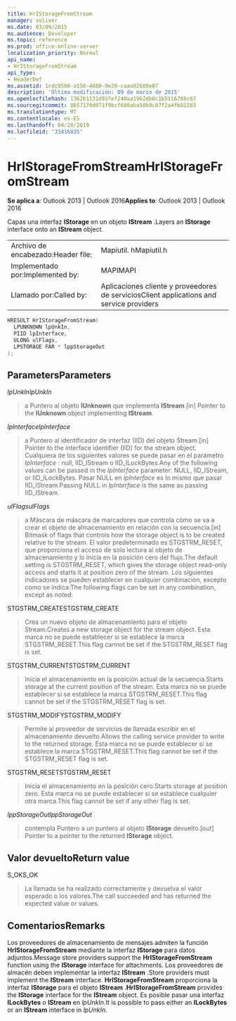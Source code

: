 ```yaml
---
title: HrIStorageFromStream
manager: soliver
ms.date: 03/09/2015
ms.audience: Developer
ms.topic: reference
ms.prod: office-online-server
localization_priority: Normal
api_name:
- HrIStorageFromStream
api_type:
- HeaderDef
ms.assetid: 1cdc95b8-a156-4600-9e20-caaa02680e87
description: 'Última modificación: 09 de marzo de 2015'
ms.openlocfilehash: 1362b1131d937ef240aa1962db8c1b5116786c67
ms.sourcegitcommit: 8657170d071f9bcf680aba50b9c07f2a4fb82283
ms.translationtype: MT
ms.contentlocale: es-ES
ms.lasthandoff: 04/28/2019
ms.locfileid: "33416835"
---
```

# <a name="hristoragefromstream"></a><span data-ttu-id="c449a-103">HrIStorageFromStream</span><span class="sxs-lookup"><span data-stu-id="c449a-103">HrIStorageFromStream</span></span>

  
  
<span data-ttu-id="c449a-104">**Se aplica a**: Outlook 2013 | Outlook 2016</span><span class="sxs-lookup"><span data-stu-id="c449a-104">**Applies to**: Outlook 2013 | Outlook 2016</span></span> 
  
<span data-ttu-id="c449a-105">Capas una interfaz **IStorage** en un objeto **IStream** .</span><span class="sxs-lookup"><span data-stu-id="c449a-105">Layers an **IStorage** interface onto an **IStream** object.</span></span> 
  
|||
|:-----|:-----|
|<span data-ttu-id="c449a-106">Archivo de encabezado:</span><span class="sxs-lookup"><span data-stu-id="c449a-106">Header file:</span></span>  <br/> |<span data-ttu-id="c449a-107">Mapiutil. h</span><span class="sxs-lookup"><span data-stu-id="c449a-107">Mapiutil.h</span></span>  <br/> |
|<span data-ttu-id="c449a-108">Implementado por:</span><span class="sxs-lookup"><span data-stu-id="c449a-108">Implemented by:</span></span>  <br/> |<span data-ttu-id="c449a-109">MAPI</span><span class="sxs-lookup"><span data-stu-id="c449a-109">MAPI</span></span>  <br/> |
|<span data-ttu-id="c449a-110">Llamado por:</span><span class="sxs-lookup"><span data-stu-id="c449a-110">Called by:</span></span>  <br/> |<span data-ttu-id="c449a-111">Aplicaciones cliente y proveedores de servicios</span><span class="sxs-lookup"><span data-stu-id="c449a-111">Client applications and service providers</span></span>  <br/> |
   
```cpp
HRESULT HrIStorageFromStream(
  LPUNKNOWN lpUnkIn,
  PIID lpInterface,
  ULONG ulFlags,
  LPSTORAGE FAR * lppStorageOut
);
```

## <a name="parameters"></a><span data-ttu-id="c449a-112">Parameters</span><span class="sxs-lookup"><span data-stu-id="c449a-112">Parameters</span></span>

 <span data-ttu-id="c449a-113">_lpUnkIn_</span><span class="sxs-lookup"><span data-stu-id="c449a-113">_lpUnkIn_</span></span>
  
> <span data-ttu-id="c449a-114">a Puntero al objeto **IUnknown** que implementa **IStream**.</span><span class="sxs-lookup"><span data-stu-id="c449a-114">[in] Pointer to the **IUnknown** object implementing **IStream**.</span></span> 
    
 <span data-ttu-id="c449a-115">_lpInterface_</span><span class="sxs-lookup"><span data-stu-id="c449a-115">_lpInterface_</span></span>
  
> <span data-ttu-id="c449a-116">a Puntero al identificador de interfaz (IID) del objeto Stream.</span><span class="sxs-lookup"><span data-stu-id="c449a-116">[in] Pointer to the interface identifier (IID) for the stream object.</span></span> <span data-ttu-id="c449a-117">Cualquiera de los siguientes valores se puede pasar en el parámetro _lpInterface_ : null, IID_IStream o IID_ILockBytes.</span><span class="sxs-lookup"><span data-stu-id="c449a-117">Any of the following values can be passed in the  _lpInterface_ parameter: NULL, IID_IStream, or IID_ILockBytes.</span></span> <span data-ttu-id="c449a-118">Pasar NULL en _lpInterface_ es lo mismo que pasar IID_IStream.</span><span class="sxs-lookup"><span data-stu-id="c449a-118">Passing NULL in  _lpInterface_ is the same as passing IID_IStream.</span></span> 
    
 <span data-ttu-id="c449a-119">_ulFlags_</span><span class="sxs-lookup"><span data-stu-id="c449a-119">_ulFlags_</span></span>
  
> <span data-ttu-id="c449a-120">a Máscara de máscara de marcadores que controla cómo se va a crear el objeto de almacenamiento en relación con la secuencia.</span><span class="sxs-lookup"><span data-stu-id="c449a-120">[in] Bitmask of flags that controls how the storage object is to be created relative to the stream.</span></span> <span data-ttu-id="c449a-121">El valor predeterminado es STGSTRM_RESET, que proporciona el acceso de solo lectura al objeto de almacenamiento y lo inicia en la posición cero del flujo.</span><span class="sxs-lookup"><span data-stu-id="c449a-121">The default setting is STGSTRM_RESET, which gives the storage object read-only access and starts it at position zero of the stream.</span></span> <span data-ttu-id="c449a-122">Los siguientes indicadores se pueden establecer en cualquier combinación, excepto como se indica:</span><span class="sxs-lookup"><span data-stu-id="c449a-122">The following flags can be set in any combination, except as noted:</span></span>
    
<span data-ttu-id="c449a-123">STGSTRM_CREATE</span><span class="sxs-lookup"><span data-stu-id="c449a-123">STGSTRM_CREATE</span></span> 
  
> <span data-ttu-id="c449a-124">Crea un nuevo objeto de almacenamiento para el objeto Stream.</span><span class="sxs-lookup"><span data-stu-id="c449a-124">Creates a new storage object for the stream object.</span></span> <span data-ttu-id="c449a-125">Esta marca no se puede establecer si se establece la marca STGSTRM_RESET.</span><span class="sxs-lookup"><span data-stu-id="c449a-125">This flag cannot be set if the STGSTRM_RESET flag is set.</span></span> 
    
<span data-ttu-id="c449a-126">STGSTRM_CURRENT</span><span class="sxs-lookup"><span data-stu-id="c449a-126">STGSTRM_CURRENT</span></span> 
  
> <span data-ttu-id="c449a-127">Inicia el almacenamiento en la posición actual de la secuencia.</span><span class="sxs-lookup"><span data-stu-id="c449a-127">Starts storage at the current position of the stream.</span></span> <span data-ttu-id="c449a-128">Esta marca no se puede establecer si se establece la marca STGSTRM_RESET.</span><span class="sxs-lookup"><span data-stu-id="c449a-128">This flag cannot be set if the STGSTRM_RESET flag is set.</span></span> 
    
<span data-ttu-id="c449a-129">STGSTRM_MODIFY</span><span class="sxs-lookup"><span data-stu-id="c449a-129">STGSTRM_MODIFY</span></span> 
  
> <span data-ttu-id="c449a-130">Permite al proveedor de servicios de llamada escribir en el almacenamiento devuelto.</span><span class="sxs-lookup"><span data-stu-id="c449a-130">Allows the calling service provider to write to the returned storage.</span></span> <span data-ttu-id="c449a-131">Esta marca no se puede establecer si se establece la marca STGSTRM_RESET.</span><span class="sxs-lookup"><span data-stu-id="c449a-131">This flag cannot be set if the STGSTRM_RESET flag is set.</span></span> 
    
<span data-ttu-id="c449a-132">STGSTRM_RESET</span><span class="sxs-lookup"><span data-stu-id="c449a-132">STGSTRM_RESET</span></span> 
  
> <span data-ttu-id="c449a-133">Inicia el almacenamiento en la posición cero.</span><span class="sxs-lookup"><span data-stu-id="c449a-133">Starts storage at position zero.</span></span> <span data-ttu-id="c449a-134">Esta marca no se puede establecer si se establece cualquier otra marca.</span><span class="sxs-lookup"><span data-stu-id="c449a-134">This flag cannot be set if any other flag is set.</span></span> 
    
 <span data-ttu-id="c449a-135">_lppStorageOut_</span><span class="sxs-lookup"><span data-stu-id="c449a-135">_lppStorageOut_</span></span>
  
> <span data-ttu-id="c449a-136">contempla Puntero a un puntero al objeto **IStorage** devuelto.</span><span class="sxs-lookup"><span data-stu-id="c449a-136">[out] Pointer to a pointer to the returned **IStorage** object.</span></span> 
    
## <a name="return-value"></a><span data-ttu-id="c449a-137">Valor devuelto</span><span class="sxs-lookup"><span data-stu-id="c449a-137">Return value</span></span>

<span data-ttu-id="c449a-138">S_OK</span><span class="sxs-lookup"><span data-stu-id="c449a-138">S_OK</span></span> 
  
> <span data-ttu-id="c449a-139">La llamada se ha realizado correctamente y devuelva el valor esperado o los valores.</span><span class="sxs-lookup"><span data-stu-id="c449a-139">The call succeeded and has returned the expected value or values.</span></span>
    
## <a name="remarks"></a><span data-ttu-id="c449a-140">Comentarios</span><span class="sxs-lookup"><span data-stu-id="c449a-140">Remarks</span></span>

<span data-ttu-id="c449a-141">Los proveedores de almacenamiento de mensajes admiten la función **HrIStorageFromStream** mediante la interfaz **IStorage** para datos adjuntos.</span><span class="sxs-lookup"><span data-stu-id="c449a-141">Message store providers support the **HrIStorageFromStream** function using the **IStorage** interface for attachments.</span></span> <span data-ttu-id="c449a-142">Los proveedores de almacén deben implementar la interfaz **IStream** .</span><span class="sxs-lookup"><span data-stu-id="c449a-142">Store providers must implement the **IStream** interface.</span></span> <span data-ttu-id="c449a-143">**HrIStorageFromStream** proporciona la interfaz **IStorage** para el objeto **IStream** .</span><span class="sxs-lookup"><span data-stu-id="c449a-143">**HrIStorageFromStream** provides the **IStorage** interface for the **IStream** object.</span></span> <span data-ttu-id="c449a-144">Es posible pasar una interfaz **ILockBytes** o **IStream** en _lpUnkIn_.</span><span class="sxs-lookup"><span data-stu-id="c449a-144">It is possible to pass either an **ILockBytes** or an **IStream** interface in  _lpUnkIn_.</span></span> 
  


